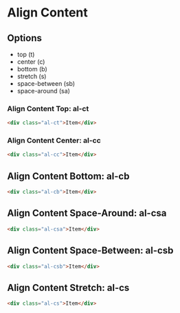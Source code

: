 # Align Content

## Options

- top (t)
- center (c)
- bottom (b)
- stretch (s)
- space-between (sb)
- space-around (sa)

### Align Content Top: **al-ct**

```html
<div class="al-ct">Item</div>
```

### Align Content Center: **al-cc**

```html
<div class="al-cc">Item</div>
```

## Align Content Bottom: **al-cb**

```html
<div class="al-cb">Item</div>
```

## Align Content Space-Around: **al-csa**

```html
<div class="al-csa">Item</div>
```

## Align Content Space-Between: **al-csb**

```html
<div class="al-csb">Item</div>
```

## Align Content Stretch: **al-cs**

```html
<div class="al-cs">Item</div>
```
